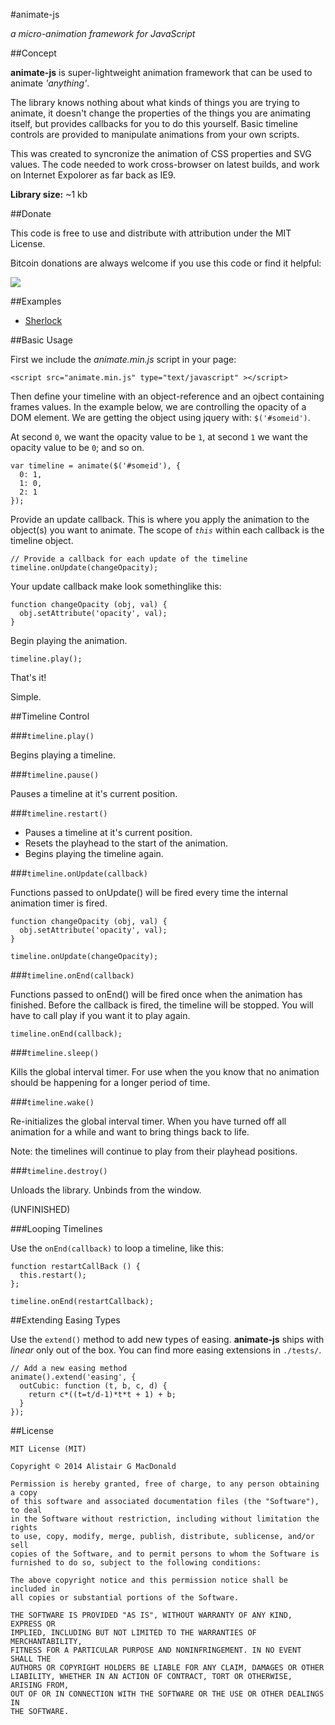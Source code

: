 #animate-js

*a micro-animation framework for JavaScript*

##Concept

**animate-js** is super-lightweight animation framework that can be used to animate *'anything'*.

The library knows nothing about what kinds of things you are trying to animate, it doesn't change
the properties of the things you are animating itself, but provides callbacks for you to do this yourself. Basic timeline controls are provided to manipulate animations from your own scripts.

This was created to syncronize the animation of CSS properties and SVG values. The code needed to 
work cross-browser on latest builds, and work on Internet Expolorer as far back as IE9.

**Library size:** ~1 kb

##Donate

This code is free to use and distribute with attribution under the MIT License.

Bitcoin donations are always welcome if you use this code or find it helpful:

<a class="coinbase-button" data-code="684007a4c9198aaf59a4cbf2b45a6472" data-button-style="donation_small" href="https://coinbase.com/checkouts/684007a4c9198aaf59a4cbf2b45a6472"><img src="https://coinbase.com/assets/buttons/donation_small-77a6e527206c0407ffd8b2e8b76556b0.png"></a><script src="https://coinbase.com/assets/button.js" type="text/javascript"></script>

##Examples

 - <a href="http://f1lt3r.github.io/animate-js/examples/sherlock.html">Sherlock</a></li>

##Basic Usage

First we include the *animate.min.js* script in your page:

    <script src="animate.min.js" type="text/javascript" ></script>

Then define your timeline with an object-reference and an ojbect containing frames values. In the example below, we are controlling the opacity of a DOM element. We are getting the object using
jquery with: `$('#someid')`.

At second `0`, we want the opacity value to be `1`, at second `1` we want the  opacity value to be
`0`; and so on.

    var timeline = animate($('#someid'), {
      0: 1,
      1: 0,
      2: 1 
    });

Provide an update callback. This is where you apply the animation to the object(s) you want to 
animate. The scope of *`this`* within each callback is the timeline object.

    // Provide a callback for each update of the timeline
    timeline.onUpdate(changeOpacity);

Your update callback make look somethinglike this:

    function changeOpacity (obj, val) {
      obj.setAttribute('opacity', val);
    }

Begin playing the animation.

    timeline.play();

That's it!

Simple.

##Timeline Control

###`timeline.play()`

Begins playing a timeline.

###`timeline.pause()`

Pauses a timeline at it's current position.

###`timeline.restart()`

 - Pauses a timeline at it's current position.
 - Resets the playhead to the start of the animation.
 - Begins playing the timeline again.

###`timeline.onUpdate(callback)`

Functions passed to onUpdate() will be fired every time the internal animation timer is fired.

    function changeOpacity (obj, val) {
      obj.setAttribute('opacity', val);
    }

    timeline.onUpdate(changeOpacity);

###`timeline.onEnd(callback)`

Functions passed to onEnd() will be fired once when the animation has finished. Before the callback
is fired, the timeline will be stopped. You will have to call play if you want it to play again.
    
    timeline.onEnd(callback);

###`timeline.sleep()`

Kills the global interval timer. For use when the you know that no animation should be happening for a longer period of time.

###`timeline.wake()`

Re-initializes the global interval timer. When you have turned off all animation for a while and want to bring things back to life.

Note: the timelines will continue to play from their playhead positions.


###`timeline.destroy()`

Unloads the library. Unbinds from the window.

(UNFINISHED)

###Looping Timelines

Use the `onEnd(callback)` to loop a timeline, like this:
    
    function restartCallBack () {
      this.restart();
    };

    timeline.onEnd(restartCallback);

##Extending Easing Types

Use the `extend()` method to add new types of easing. **animate-js** ships with *linear* only out of the box. You can find more easing extensions in `./tests/`.

    // Add a new easing method
    animate().extend('easing', {
      outCubic: function (t, b, c, d) {
        return c*((t=t/d-1)*t*t + 1) + b;
      }
    });

##License

    MIT License (MIT)
    
    Copyright © 2014 Alistair G MacDonald

    Permission is hereby granted, free of charge, to any person obtaining a copy
    of this software and associated documentation files (the "Software"), to deal
    in the Software without restriction, including without limitation the rights
    to use, copy, modify, merge, publish, distribute, sublicense, and/or sell
    copies of the Software, and to permit persons to whom the Software is
    furnished to do so, subject to the following conditions:

    The above copyright notice and this permission notice shall be included in
    all copies or substantial portions of the Software.

    THE SOFTWARE IS PROVIDED "AS IS", WITHOUT WARRANTY OF ANY KIND, EXPRESS OR
    IMPLIED, INCLUDING BUT NOT LIMITED TO THE WARRANTIES OF MERCHANTABILITY,
    FITNESS FOR A PARTICULAR PURPOSE AND NONINFRINGEMENT. IN NO EVENT SHALL THE
    AUTHORS OR COPYRIGHT HOLDERS BE LIABLE FOR ANY CLAIM, DAMAGES OR OTHER
    LIABILITY, WHETHER IN AN ACTION OF CONTRACT, TORT OR OTHERWISE, ARISING FROM,
    OUT OF OR IN CONNECTION WITH THE SOFTWARE OR THE USE OR OTHER DEALINGS IN
    THE SOFTWARE.